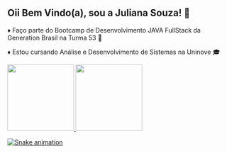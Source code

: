 ## Oii Bem Vindo(a), sou a Juliana Souza! 👋

♦ Faço parte do Bootcamp de Desenvolvimento JAVA FullStack da Generation Brasil na Turma 53 🚀

♦ Estou cursando Análise e Desenvolvimento de Sistemas na Uninove 🎓

</div>
 <a href="https://github.com/julianar23">
  <img height="150em" src="https://github-readme-stats.vercel.app/api?username=julianar23&show_icons=true&theme=dracula&include_all_commits=true&count_private=true"/>
  <img height="150em" src="https://github-readme-stats.vercel.app/api/top-langs/?username=julianar23&layout=compact&langs_count=7&theme=dracula"/>
</div>

![Snake animation](https://github.com/julianar23/julianar23/blob/output/github-contribution-grid-snake.svg)
